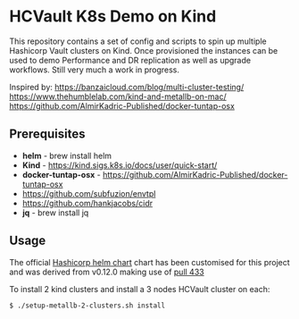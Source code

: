 # HCVault K8s Demo on Kind

This repository contains a set of config and scripts to spin up multiple Hashicorp Vault clusters on Kind.
Once provisioned the instances can be used to demo Performance and DR replication as well as upgrade workflows.
Still very much a work in progress.

Inspired by:
https://banzaicloud.com/blog/multi-cluster-testing/
https://www.thehumblelab.com/kind-and-metallb-on-mac/
https://github.com/AlmirKadric-Published/docker-tuntap-osx


## Prerequisites

  * **helm** - brew install helm
  * **Kind** - https://kind.sigs.k8s.io/docs/user/quick-start/
  * **docker-tuntap-osx** - https://github.com/AlmirKadric-Published/docker-tuntap-osx
  * https://github.com/subfuzion/envtpl
  * https://github.com/hankjacobs/cidr
  * **jq** - brew install jq

## Usage

The official [Hashicorp helm chart](https://github.com/hashicorp/vault-helm) chart has been customised for this project and was derived from v0.12.0 making use of [pull 433](https://github.com/hashicorp/vault-helm/pull/433) 


To install 2 kind clusters and install a 3 nodes HCVault cluster on each:

```console
$ ./setup-metallb-2-clusters.sh install
```